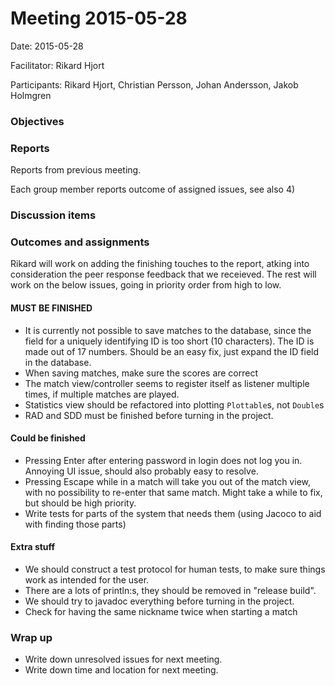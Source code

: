 # Meeting 2015-05-28
Date: 2015-05-28

Facilitator: Rikard Hjort

Participants: Rikard Hjort, Christian Persson, Johan Andersson, Jakob Holmgren

### Objectives

### Reports
Reports from previous meeting.

Each group member reports outcome of assigned issues, see also 4)

### Discussion items

### Outcomes and assignments
Rikard will work on adding the finishing touches to the report, atking into consideration the peer response feedback that we receieved. The rest will work on the below issues, going in priority order from high to low.

#### MUST BE FINISHED
* It is currently not possible to save matches to the database, since the field for a uniquely identifying ID is too short (10 characters). The ID is made out of 17 numbers. Should be an easy fix, just expand the ID field in the database.
* When saving matches, make sure the scores are correct
* The match view/controller seems to register itself as listener multiple times, if multiple matches are played.
* Statistics view should be refactored into plotting `Plottable`s, not `Double`s
* RAD and SDD must be finished before turning in the project.

#### Could be finished
* Pressing Enter after entering password in login does not log you in. Annoying UI issue, should also probably easy to resolve.
* Pressing Escape while in a match will take you out of the match view, with no possibility to re-enter that same match. Might take a while to fix, but should be high priority.
* Write tests for parts of the system that needs them (using Jacoco to aid with finding those parts)

#### Extra stuff
* We should construct a test protocol for human tests, to make sure things work as intended for the user.
* There are a lots of println:s, they should be removed in "release build".
* We should try to javadoc everything before turning in the project.
* Check for having the same nickname twice when starting a match


### Wrap up
* Write down unresolved issues for next meeting.
* Write down time and location for next meeting.
